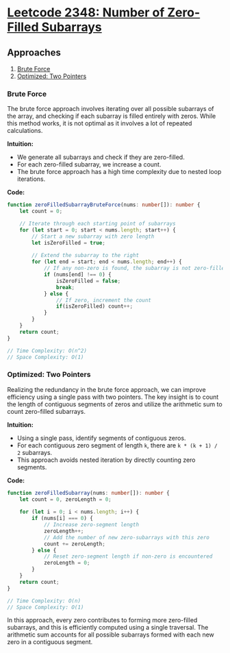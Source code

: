 # [Leetcode 2348: Number of Zero-Filled Subarrays](https://leetcode.com/problems/number-of-zero-filled-subarrays/)

## Approaches
1. [Brute Force](#brute-force)
2. [Optimized: Two Pointers](#optimized-two-pointers)

### Brute Force

The brute force approach involves iterating over all possible subarrays of the array, and checking if each subarray is filled entirely with zeros. While this method works, it is not optimal as it involves a lot of repeated calculations.

**Intuition:**

- We generate all subarrays and check if they are zero-filled.
- For each zero-filled subarray, we increase a count.
- The brute force approach has a high time complexity due to nested loop iterations.

**Code:**

```typescript
function zeroFilledSubarrayBruteForce(nums: number[]): number {
    let count = 0;

    // Iterate through each starting point of subarrays
    for (let start = 0; start < nums.length; start++) {
        // Start a new subarray with zero length
        let isZeroFilled = true;
        
        // Extend the subarray to the right
        for (let end = start; end < nums.length; end++) {
            // If any non-zero is found, the subarray is not zero-filled
            if (nums[end] !== 0) {
                isZeroFilled = false;
                break;
            } else {
                // If zero, increment the count
                if(isZeroFilled) count++;
            }
        }
    }
    return count;
}

// Time Complexity: O(n^2)
// Space Complexity: O(1)
```

### Optimized: Two Pointers

Realizing the redundancy in the brute force approach, we can improve efficiency using a single pass with two pointers. The key insight is to count the length of contiguous segments of zeros and utilize the arithmetic sum to count zero-filled subarrays.

**Intuition:**

- Using a single pass, identify segments of contiguous zeros.
- For each contiguous zero segment of length `k`, there are `k * (k + 1) / 2` subarrays.
- This approach avoids nested iteration by directly counting zero segments.

**Code:**

```typescript
function zeroFilledSubarray(nums: number[]): number {
    let count = 0, zeroLength = 0;
    
    for (let i = 0; i < nums.length; i++) {
        if (nums[i] === 0) {
            // Increase zero-segment length
            zeroLength++;
            // Add the number of new zero-subarrays with this zero
            count += zeroLength;
        } else {
            // Reset zero-segment length if non-zero is encountered
            zeroLength = 0;
        }
    }
    return count;
}

// Time Complexity: O(n)
// Space Complexity: O(1)
```

In this approach, every zero contributes to forming more zero-filled subarrays, and this is efficiently computed using a single traversal. The arithmetic sum accounts for all possible subarrays formed with each new zero in a contiguous segment.

